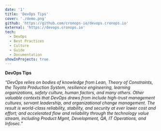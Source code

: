 ```yaml
---
date: '1'
title: 'DevOps Tips'
cover: './demo.png'
github: 'https://github.com/cronops-io/devops.cronops.io'
external: 'https://devops.cronops.io'
tech:
  - DevOps
  - Best Practices
  - Culture
  - Guide
  - Documentation
showInProjects: true
---
```


**DevOps Tips**

_“DevOps relies on bodies of knowledge from Lean, Theory of Constraints,
 the Toyota Production System, resilience engineering, learning organizations, safety culture, human factors,
 and many others. Other valuable contexts that DevOps draws from include high-trust management cultures, servant
 leadership, and organizational change management. The result is world-class reliability, stability, and security
 at ever lower cost and effort; and accelerated flow and reliability through the technology value stream, including
 Product Mgmt, Development, QA, IT Operations, and Infosec.”_

